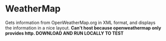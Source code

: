 # WeatherMap
Gets information from OpenWeatherMap.org in XML format, and displays the information in a nice layout.
<b>Can't host because openweathermap only provides http. DOWNLOAD AND RUN LOCALLY TO TEST</b>
